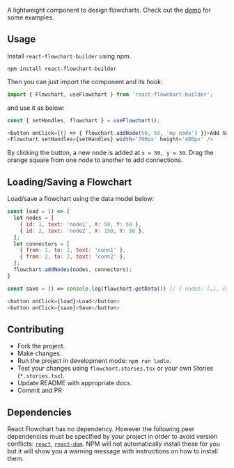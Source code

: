 A lightweight component to design flowcharts. Check out the [demo](https://d5y3kk.csb.app/) for some examples.

## Usage

Install `react-flowchart-builder` using npm.

```shell
npm install react-flowchart-builder
```

Then you can just import the component and its hook:

```js
import { Flowchart, useFlowchart } from 'react-flowchart-builder';
```

and use it as below:

```js
const { setHandles, flowchart } = useFlowchart();
```

```js
<button onClick={() => { flowchart.addNode(50, 50, 'my node') }}>Add Node</button>
<Flowchart setHandles={setHandles} width='700px' height='400px' />
```

By clicking the button, a new node is added at `x = 50, y = 50`. Drag the orange square from one node to another to add connections.

## Loading/Saving a Flowchart

Load/save a flowchart using the data model below:

```js
const load = () => {
  let nodes = [
    { id: 1, text: 'node1', X: 50, Y: 50 },
    { id: 2, text: 'node2', X: 150, Y: 50 },
  ];
  let connectors = [
    { from: 1, to: 2, text: 'conn1' },
    { from: 2, to: 2, text: 'conn2' },
  ];
  flowchart.addNodes(nodes, connectors);
}

const save = () => console.log(flowchart.getData()) // { nodes: […], connectors: […] }
```

```js
<button onClick={load}>Load</button>
<button onClick={save}>Save</button>
```

## Contributing

- Fork the project.
- Make changes.
- Run the project in development mode: `npm run ladle`.
- Test your changes using `flowchart.stories.tsx` or your own Stories (`*.stories.tsx`).
- Update README with appropriate docs.
- Commit and PR

## Dependencies

React Flowchart has no dependency. However the following peer dependencies must be specified by your project in order to avoid version conflicts:
[`react`](https://www.npmjs.com/package/react),
[`react-dom`](https://www.npmjs.com/package/react-dom).
NPM will not automatically install these for you but it will show you a warning message with instructions on how to install them.